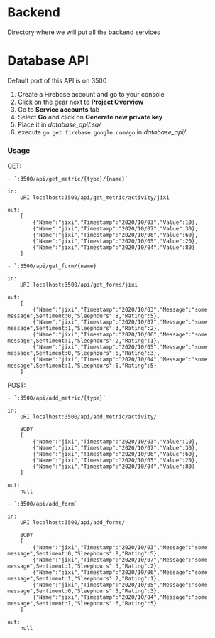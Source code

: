 # Backend
Directory where we will put all the backend services

# Database API
Default port of this API is on 3500
1. Create a Firebase account and go to your console
2. Click on the gear next to **Project Overview**
3. Go to **Service accounts** tab
4. Select **Go** and click on **Generete new private key**
5. Place it in *database_api/.sa/*
6. execute `go get firebase.google.com/go` in *database_api/*

### Usage
GET: 
    
    - `:3500/api/get_metric/{type}/{name}`

    in: 
        URI localhost:3500/api/get_metric/activity/jixi

    out: 
        [
            {"Name":"jixi","Timestamp":"2020/10/03","Value":10},
            {"Name":"jixi","Timestamp":"2020/10/07","Value":30},
            {"Name":"jixi","Timestamp":"2020/10/06","Value":60},
            {"Name":"jixi","Timestamp":"2020/10/05","Value":20},
            {"Name":"jixi","Timestamp":"2020/10/04","Value":80}
        ]

    - `:3500/api/get_form/{name}

    in: 
        URI localhost:3500/api/get_forms/jixi

    out: 
        [
            {"Name":"jixi","Timestamp":"2020/10/03","Message":"some message",Sentiment:0,"Sleephours":8,"Rating":5},
            {"Name":"jixi","Timestamp":"2020/10/07","Message":"some message",Sentiment:1,"Sleephours":3,"Rating":2},
            {"Name":"jixi","Timestamp":"2020/10/06","Message":"some message",Sentiment:1,"Sleephours":2,"Rating":1},
            {"Name":"jixi","Timestamp":"2020/10/05","Message":"some message",Sentiment:0,"Sleephours":5,"Rating":3},
            {"Name":"jixi","Timestamp":"2020/10/04","Message":"some message",Sentiment:1,"Sleephours":6,"Rating":5}
        ]

POST: 
    
    - `:3500/api/add_metric/{type}`

    in: 
        URI localhost:3500/api/add_metric/activity/

        BODY
        [
            {"Name":"jixi","Timestamp":"2020/10/03","Value":10},
            {"Name":"jixi","Timestamp":"2020/10/07","Value":30},
            {"Name":"jixi","Timestamp":"2020/10/06","Value":60},
            {"Name":"jixi","Timestamp":"2020/10/05","Value":20},
            {"Name":"jixi","Timestamp":"2020/10/04","Value":80}
        ]

    out: 
        null

    - `:3500/api/add_form`

    in: 
        URI localhost:3500/api/add_forms/

        BODY
        [
            {"Name":"jixi","Timestamp":"2020/10/03","Message":"some message",Sentiment:0,"Sleephours":8,"Rating":5},
            {"Name":"jixi","Timestamp":"2020/10/07","Message":"some message",Sentiment:1,"Sleephours":3,"Rating":2},
            {"Name":"jixi","Timestamp":"2020/10/06","Message":"some message",Sentiment:1,"Sleephours":2,"Rating":1},
            {"Name":"jixi","Timestamp":"2020/10/05","Message":"some message",Sentiment:0,"Sleephours":5,"Rating":3},
            {"Name":"jixi","Timestamp":"2020/10/04","Message":"some message",Sentiment:1,"Sleephours":6,"Rating":5}
        ]

    out: 
        null